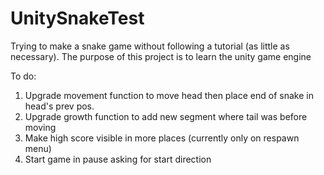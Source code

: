 # UnitySnakeTest
Trying to make a snake game without following a tutorial (as little as necessary). The purpose of this project is to learn the unity game engine


To do:
1) Upgrade movement function to move head then place end of snake in head's prev pos.
2) Upgrade growth function to add new segment where tail was before moving
3) Make high score visible in more places (currently only on respawn menu)
4) Start game in pause asking for start direction
